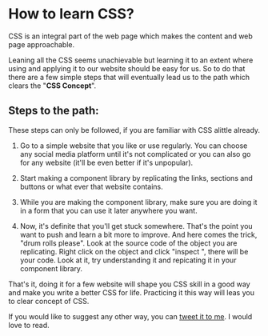 # How to learn CSS?

CSS is an integral part of the web page which makes the content and web page approachable.

Leaning all the CSS seems unachievable but learning it to an extent where using and applying it to our website should be easy for us. So to do that there are a few simple steps that will eventually lead us to the path which clears the "**CSS Concept**".

## Steps to the path:

These steps can only be followed, if you are familiar with CSS alittle already.

1. Go to a simple website that you like or use regularly. You can choose any social media platform until it's not complicated or you can also go for any website (it'll be even better if it's unpopular).

2. Start making a component library by replicating the links, sections and buttons or what ever that website contains.

3. While you are making the component library, make sure you are doing it in a form that you can use it later anywhere you want.

4. Now, it's definite that you'll get stuck somewhere. That's the point you want to push and learn a bit more to improve. And here comes the trick, "drum rolls please". 
Look at the source code of the object you are replicating.
Right click on the object and click "inspect ", there will be your code. Look at it, try understanding it and repicating it in your component library.

That's it, doing it for a few website will shape you CSS skill in a good way and make you write a better CSS for life. Practicing it this way will leas you to clear concept of CSS.

If you would like to suggest any other way, you can [tweet it to me](https://twitter.com/priyanshu769). I would love to read.